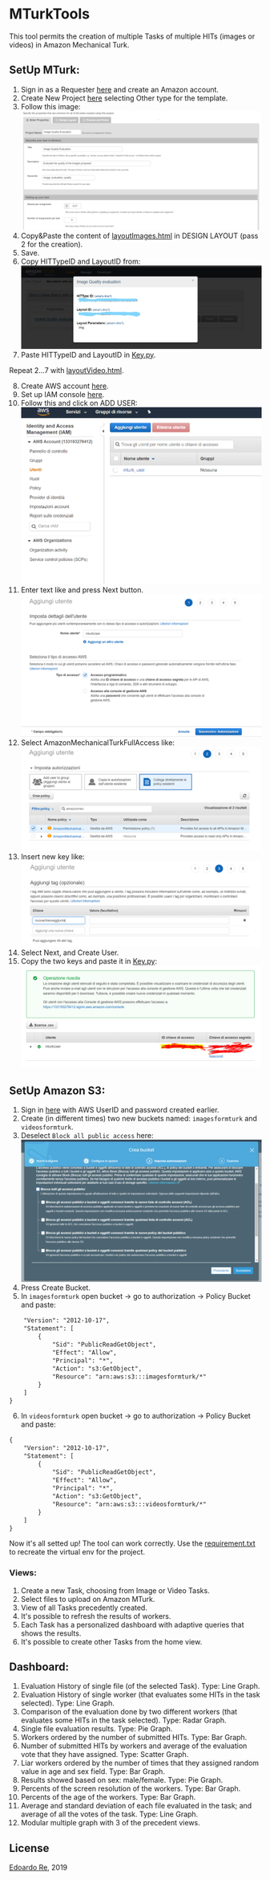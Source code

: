 # MTurkTools
This tool permits the creation of multiple Tasks of multiple HITs (images or videos) in Amazon Mechanical Turk.

## SetUp MTurk:
1) Sign in as a Requester [here](https://www.mturk.com) and create an Amazon account.
2) Create New Project [here](https://requester.mturk.com/create/projects/new) selecting Other type for the template.
3) Follow this image: ![alt text](instruction1.PNG)
4) Copy&Paste the content of [layoutImages.html](https://github.com/edoardore/MTurkTools/blob/master/layoutImages.html) in DESIGN LAYOUT (pass 2 for the creation).
5) Save.
6) Copy HITTypeID and LayoutID from: ![alt text](instruction2.PNG)
7) Paste  HITTypeID and LayoutID in [Key.py](https://github.com/edoardore/MTurkTools/blob/master/src/Key.py).

Repeat 2...7 with [layoutVideo.html](https://github.com/edoardore/MTurkTools/blob/master/layoutVideo.html).

8) Create AWS account [here](https://aws.amazon.com/it/).
9) Set up IAM console [here](https://console.aws.amazon.com/iam).
10) Follow this and click on ADD USER: ![alt text](instruction3.PNG)
11) Enter text like and press Next button. ![alt text](instruction4.PNG)
12) Select AmazonMechanicalTurkFullAccess like: ![alt text](instruction5.PNG)
13) Insert new key like: ![alt text](instruction6.PNG)
14) Select Next, and Create User.
15) Copy the two keys and paste it in [Key.py](https://github.com/edoardore/MTurkTools/blob/master/src/Key.py): ![alt text](instruction7.PNG) 
## SetUp Amazon S3:
1) Sign in [here](https://s3.console.aws.amazon.com/s3/home?region=eu-central-1#) with AWS UserID and password created earlier.
2) Create (in different times) two new buckets named: `imagesformturk` and `videosformturk`.
3) Deselect `Block all public access` here: ![alt text](instruction8.PNG)
4) Press Create Bucket.
5) In `imagesformturk` open bucket -> go to authorization -> Policy Bucket and paste:
```{
    "Version": "2012-10-17",
    "Statement": [
        {
            "Sid": "PublicReadGetObject",
            "Effect": "Allow",
            "Principal": "*",
            "Action": "s3:GetObject",
            "Resource": "arn:aws:s3:::imagesformturk/*"
        }
    ]
}
```
6) In `videosformturk` open bucket -> go to authorization -> Policy Bucket and paste:
```
{
    "Version": "2012-10-17",
    "Statement": [
        {
            "Sid": "PublicReadGetObject",
            "Effect": "Allow",
            "Principal": "*",
            "Action": "s3:GetObject",
            "Resource": "arn:aws:s3:::videosformturk/*"
        }
    ]
}
```

Now it's all setted up! The tool can work correctly.
Use the [requirement.txt](https://github.com/edoardore/MTurkTools/blob/master/requirements.txt) to recreate the virtual env for the project.


### Views:
1) Create a new Task, choosing from Image or Video Tasks.
2) Select files to upload on Amazon MTurk.
3) View of all Tasks precedently created.
4) It's possible to refresh the results of workers.
5) Each Task has a personalized dashboard with adaptive queries that shows the results.
6) It's possible to create other Tasks from the home view.

## Dashboard:
1) Evaluation History of single file (of the selected Task). Type: Line Graph.
2) Evaluation History of single worker (that evaluates some HITs in the task selected). Type: Line Graph.
3) Comparison of the evaluation done by two different workers (that evaluates some HITs in the task selected). Type: Radar Graph.
4) Single file evaluation results. Type: Pie Graph.
5) Workers ordered by the number of submitted HITs. Type: Bar Graph.
6) Number of submitted HITs by workers and average of the evaluation vote that they have assigned. Type: Scatter Graph.
7) Liar workers ordered by the number of times that they assigned random value in age and sex field. Type: Bar Graph.
8) Results showed based on sex: male/female. Type: Pie Graph.
9) Percents of the screen resolution of the workers. Type: Bar Graph.
10) Percents of the age of the workers. Type: Bar Graph.
11) Average and standard deviation of each file evaluated in the task; and average of all the votes of the task. Type: Line Graph.
12) Modular multiple graph with 3 of the precedent views.


## License
[Edoardo Re](https://github.com/edoardore), 2019
